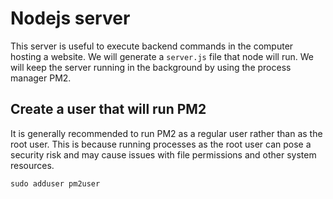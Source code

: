 # Nodejs server

This server is useful to execute backend commands in the computer hosting a website. We will generate a `server.js` file that node will run. We will keep the server running in the background by using the process manager PM2.

## Create a user that will run PM2

It is generally recommended to run PM2 as a regular user rather than as the root user. This is because running processes as the root user can pose a security risk and may cause issues with file permissions and other system resources.

`sudo adduser pm2user`
